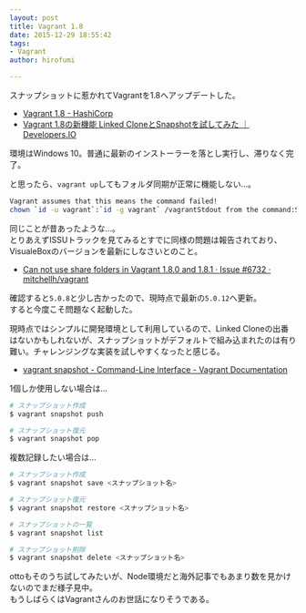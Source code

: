 ```yaml
---
layout: post
title: Vagrant 1.8
date: 2015-12-29 18:55:42
tags:
- Vagrant
author: hirofumi

---
```

スナップショットに惹かれてVagrantを1.8へアップデートした。

-   [Vagrant 1.8 - HashiCorp](https://hashicorp.com/blog/vagrant-1-8.html)
-   [Vagrant 1.8の新機能 Linked CloneとSnapshotを試してみた ｜ Developers.IO](http://dev.classmethod.jp/tool/vagrant-linked-clone/)

環境はWindows 10。普通に最新のインストーラーを落とし実行し、滞りなく完了。

と思ったら、`vagrant up`してもフォルダ同期が正常に機能しない…。

```bash
Vagrant assumes that this means the command failed!
chown `id -u vagrant`:`id -g vagrant` /vagrantStdout from the command:Stderr from the command:chown: changing ownership of ‘/vagrant’: Not a directory
```

同じことが昔あったような…。  
とりあえずISSUトラックを見てみるとすでに同様の問題は報告されており、VisualeBoxのバージョンを最新にしなさいとのこと。

-   [Can not use share folders in Vagrant 1.8.0 and 1.8.1 · Issue #6732 · mitchellh/vagrant](https://github.com/mitchellh/vagrant/issues/6732)

確認すると`5.0.8`と少し古かったので、現時点で最新の`5.0.12`へ更新。  
すると今度こそ問題なく起動した。

現時点ではシンプルに開発環境として利用しているので、Linked Cloneの出番はないかもしれないが、スナップショットがデフォルトで組み込まれたのは有り難い。チャレンジングな実装を試しやすくなったと感じる。

-   [vagrant snapshot - Command-Line Interface - Vagrant Documentation](https://docs.vagrantup.com/v2/cli/snapshot.html)

1個しか使用しない場合は…

```bash
# スナップショット作成
$ vagrant snapshot push

# スナップショット復元
$ vagrant snapshot pop
```

複数記録したい場合は…

```bash
# スナップショット作成
$ vagrant snapshot save <スナップショット名>

# スナップショット復元
$ vagrant snapshot restore <スナップショット名>

# スナップショットの一覧
$ vagrant snapshot list

# スナップショット削除
$ vagrant snapshot delete <スナップショット名>
```

ottoもそのうち試してみたいが、Node環境だと海外記事でもあまり数を見かけないのでまだ様子見中。  
もうしばらくはVagrantさんのお世話になりそうである。